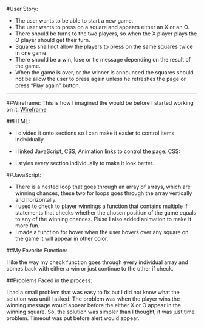 

#User Story:

*	The user wants to be able to start a new game. 
*	The user wants to press on a square and appears either an X or an O.
*	There should be turns to the two players, so when the X player plays the O player should get their turn. 
*	Squares shall not allow the players to press on the same squares twice in one game.
*	There should be a win, lose or tie message depending on the result of the game. 
*	When the game is over, or the winner is announced the squares should not be allow the user to press again unless he refreshes the page or press “Play again” button.

---

##Wireframe: 
This is how I imagined the would be before I started working on it. [Wireframe](https://wireframe.cc/iVXu9D)

##HTML:

*	I divided it onto sections so I can make it easier to control items individually.

*	I linked JavaScript, CSS, Animation links to control the page.
CSS:

*   I styles every section individually to make it look better.

##JavaScript:

* 	There is a nested loop that goes through an array of arrays, which are winning chances, these two for loops goes through the array vertically and horizontally.
* I used to check to player winnings a function that contains multiple if statements that checks whether the chosen position of the game equals to any of the winning chances. Pluse I also added animation to make it more fun.
* I made a function for hover when the user hovers over any square on the game it will appear in other color.

##My Favorite Function: 

I like the way my check function goes through every individual array and comes back with either a win or just continue to the other if check.

##Problems Faced in the process: 

I had a small problem that was easy to fix but I did not know what the solution was until I asked. The problem was when the player wins the winning message would appear before the either X or O appear in the winning square. So, the solution was simpler than I thought, it was just time problem. Timeout was put before alert would appear.
